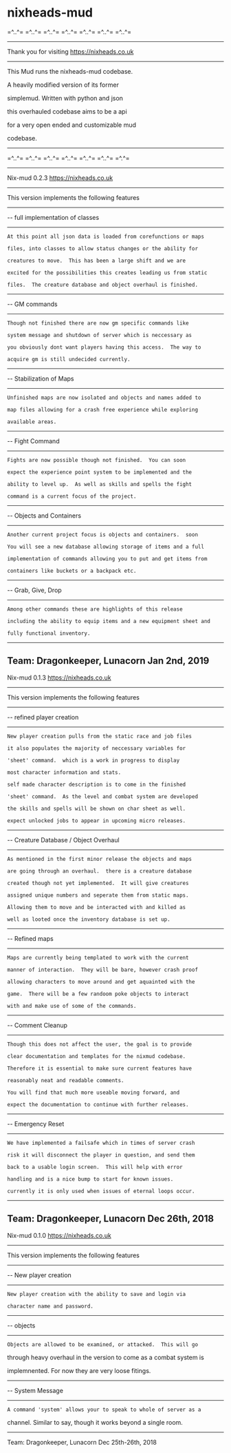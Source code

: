 # nixheads-mud

=^..^=   =^..^=   =^..^=    =^..^=    =^..^=    =^..^=    =^..^=

-----------------------------------------------------------

Thank you for visiting https://nixheads.co.uk

-----------------------------------------------------------

This Mud runs the nixheads-mud codebase.  

A heavily modified version of its former

simplemud.  Written with python and json

this overhauled codebase aims to be a api

for a very open ended and customizable mud

codebase.

--------------------------------------------------------------------

=^..^=   =^..^=   =^..^=    =^..^=    =^..^=    =^..^=    =^.^=

--------------------------------------------------------------------

Nix-mud 0.2.3                           https://nixheads.co.uk

--------------------------------------------------------------------

This version implements the following features

--------------------------------------------------------------------

-- full implementation of classes

--------------------------------------------------------------------

    At this point all json data is loaded from corefunctions or maps

    files, into classes to allow status changes or the ability for

    creatures to move.  This has been a large shift and we are

    excited for the possibilities this creates leading us from static

    files.  The creature database and object overhaul is finished.

---------------------------------------------------------------------

-- GM commands

---------------------------------------------------------------------

    Though not finished there are now gm specific commands like

    system message and shutdown of server which is neccessary as

    you obviously dont want players having this access.  The way to

    acquire gm is still undecided currently.

---------------------------------------------------------------------

-- Stabilization of Maps

---------------------------------------------------------------------

    Unfinished maps are now isolated and objects and names added to

    map files allowing for a crash free experience while exploring

    available areas.

---------------------------------------------------------------------

-- Fight Command

---------------------------------------------------------------------

    Fights are now possible though not finished.  You can soon

    expect the experience point system to be implemented and the

    ability to level up.  As well as skills and spells the fight

    command is a current focus of the project.

----------------------------------------------------------------------

-- Objects and Containers

----------------------------------------------------------------------

    Another current project focus is objects and containers.  soon

    You will see a new database allowing storage of items and a full

    implementation of commands allowing you to put and get items from

    containers like buckets or a backpack etc.

----------------------------------------------------------------------

-- Grab, Give, Drop

----------------------------------------------------------------------

    Among other commands these are highlights of this release

    including the ability to equip items and a new equipment sheet and

    fully functional inventory.

----------------------------------------------------------------------

Team: Dragonkeeper, Lunacorn  Jan 2nd, 2019
--------------------------------------------------------------------

Nix-mud 0.1.3                           https://nixheads.co.uk

--------------------------------------------------------------------

This version implements the following features

--------------------------------------------------------------------

-- refined player creation

--------------------------------------------------------------------

    New player creation pulls from the static race and job files

    it also populates the majority of neccessary variables for

    'sheet' command.  which is a work in progress to display

    most character information and stats.

    self made character description is to come in the finished

    'sheet' command.  As the level and combat system are developed

    the skills and spells will be shown on char sheet as well.

    expect unlocked jobs to appear in upcoming micro releases.

--------------------------------------------------------------------

-- Creature Database / Object Overhaul

--------------------------------------------------------------------

    As mentioned in the first minor release the objects and maps

    are going through an overhaul.  there is a creature database

    created though not yet implemented.  It will give creatures

    assigned unique numbers and seperate them from static maps.

    Allowing them to move and be interacted with and killed as

    well as looted once the inventory database is set up.

--------------------------------------------------------------------

-- Refined maps

--------------------------------------------------------------------

    Maps are currently being templated to work with the current

    manner of interaction.  They will be bare, however crash proof

    allowing characters to move around and get aquainted with the

    game.  There will be a few randoom poke objects to interact

    with and make use of some of the commands.

--------------------------------------------------------------------

-- Comment Cleanup

--------------------------------------------------------------------

    Though this does not affect the user, the goal is to provide

    clear documentation and templates for the nixmud codebase.

    Therefore it is essential to make sure current features have

    reasonably neat and readable comments.

    You will find that much more useable moving forward, and

    expect the documentation to continue with further releases.

--------------------------------------------------------------------

-- Emergency Reset

--------------------------------------------------------------------

    We have implemented a failsafe which in times of server crash

    risk it will disconnect the player in question, and send them

    back to a usable login screen.  This will help with error

    handling and is a nice bump to start for known issues.

    currently it is only used when issues of eternal loops occur.

--------------------------------------------------------------------

Team: Dragonkeeper, Lunacorn  Dec 26th, 2018
--------------------------------------------------------------------

Nix-mud 0.1.0                           https://nixheads.co.uk

--------------------------------------------------------------------

This version implements the following features

--------------------------------------------------------------------

-- New player creation

--------------------------------------------------------------------

    New player creation with the ability to save and login via

    character name and password.

---------------------------------------------------------------------

-- objects

---------------------------------------------------------------------

    Objects are allowed to be examined, or attacked.  This will go

through heavy overhaul in the version to come as a combat system is

implemnented.  For now they are very loose fitings.

---------------------------------------------------------------------

-- System Message

---------------------------------------------------------------------

    A command 'system' allows your to speak to whole of server as a

channel.  Similar to say, though it works beyond a single room.

---------------------------------------------------------------------

Team: Dragonkeeper, Lunacorn  Dec 25th-26th, 2018
